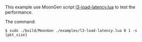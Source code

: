 This example use MoonGen script [l3-load-latency.lua](https://github.com/Wasdns/packet-configurations/blob/master/moongen/l3-load-latency.lua)
to test the performance.

The command:

```
$ sudo ./build/MoonGen ./examples/l3-load-latency.lua 0 1 -s [pkt_size]
```
